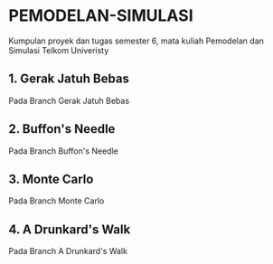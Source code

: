 # PEMODELAN-SIMULASI
Kumpulan proyek dan tugas semester 6, mata kuliah Pemodelan dan Simulasi Telkom Univeristy

## 1. Gerak Jatuh Bebas
Pada Branch Gerak Jatuh Bebas

## 2. Buffon's Needle
Pada Branch Buffon's Needle

## 3. Monte Carlo
Pada Branch Monte Carlo

## 4. A Drunkard's Walk
Pada Branch A Drunkard's Walk
